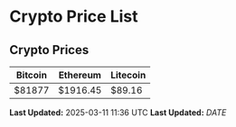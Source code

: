 # Crypto Price List

## Crypto Prices
| Bitcoin | Ethereum | Litecoin |
| ------- | -------- | -------- |
| $81877 | $1916.45 | $89.16 |
**Last Updated:** 2025-03-11 11:36 UTC
**Last Updated:** $DATE$
